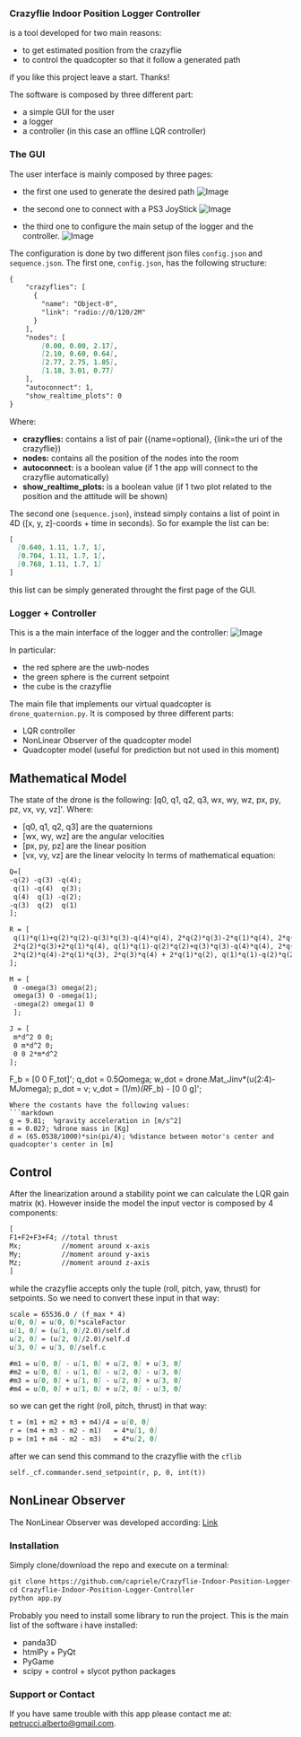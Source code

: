 ### Crazyflie Indoor Position Logger Controller
is a tool developed for two main reasons:
- to get estimated position from the crazyflie
- to control the quadcopter so that it follow a generated path

if you like this project leave a start. Thanks!

The software is composed by three different part:
- a simple GUI for the user
- a logger
- a controller (in this case an offline LQR controller)

### The GUI
The user interface is mainly composed by three pages:
- the first one used to generate the desired path
![Image](images/image1.png)

- the second one to connect with a PS3 JoyStick
![Image](images/image2.png)

- the third one to configure the main setup of the logger and the controller.
![Image](images/image3.png)

The configuration is done by two different json files `config.json` and `sequence.json`. The first one, `config.json`, has the following structure:
```markdown
{
	"crazyflies": [
	  {
	    "name": "Object-0",
	    "link": "radio://0/120/2M"
	  }
	],
	"nodes": [
		[0.00, 0.00, 2.17],
		[2.10, 0.60, 0.64],
		[2.77, 2.75, 1.85],
		[1.18, 3.01, 0.77]
	],
	"autoconnect": 1,
	"show_realtime_plots": 0
}
```
Where:
- **crazyflies:** contains a list of pair ({name=optional}, {link=the uri of the crazyflie}) 
- **nodes:** contains all the position of the nodes into the room
- **autoconnect:** is a boolean value (if 1 the app will connect to the crazyflie automatically)
- **show_realtime_plots:** is a boolean value (if 1 two plot related to the position and the attitude will be shown)

The second one (`sequence.json`), instead simply contains a list of point in 4D ([x, y, z]-coords + time in seconds). So for example the list can be:
```markdown
[
  [0.640, 1.11, 1.7, 1],
  [0.704, 1.11, 1.7, 1],
  [0.768, 1.11, 1.7, 1]
]
```
this list can be simply generated throught the first page of the GUI.

### Logger + Controller
This is a the main interface of the logger and the controller:
![Image](images/image4.png)

In particular:
- the red sphere are the uwb-nodes
- the green sphere is the current setpoint
- the cube is the crazyflie

The main file that implements our virtual quadcopter is `drone_quaternion.py`. It is composed by three different parts:
- LQR controller
- NonLinear Observer of the quadcopter model
- Quadcopter model (useful for prediction but not used in this moment)

## Mathematical Model
The state of the drone is the following: [q0, q1, q2, q3, wx, wy, wz, px, py, pz, vx, vy, vz]'.
Where:
- [q0, q1, q2, q3] are the quaternions
- [wx, wy, wz] are the angular velocities
- [px, py, pz] are the linear position
- [vx, vy, vz] are the linear velocity
In terms of mathematical equation:
```markdown
Q=[
-q(2) -q(3) -q(4);
 q(1) -q(4)  q(3);
 q(4)  q(1) -q(2);
-q(3)  q(2)  q(1)
];
```
```markdown
R = [
 q(1)*q(1)+q(2)*q(2)-q(3)*q(3)-q(4)*q(4), 2*q(2)*q(3)-2*q(1)*q(4), 2*q(2)*q(4)+2*q(1)*q(3);
 2*q(2)*q(3)+2*q(1)*q(4), q(1)*q(1)-q(2)*q(2)+q(3)*q(3)-q(4)*q(4), 2*q(3)*q(4)-2*q(1)*q(2);
 2*q(2)*q(4)-2*q(1)*q(3), 2*q(3)*q(4) + 2*q(1)*q(2), q(1)*q(1)-q(2)*q(2)-q(3)*q(3)+q(4)*q(4);
];
```
```markdown
M = [
 0 -omega(3) omega(2); 
 omega(3) 0 -omega(1); 
 -omega(2) omega(1) 0
 ];
```
```markdown
J = [
 m*d^2 0 0;
 0 m*d^2 0;
 0 0 2*m*d^2
];
```
F_b = [0 0 F_tot]';
q_dot = 0.5*Q*omega; 
w_dot = drone.Mat_Jinv*(u(2:4)-M*J*omega);
p_dot = v;
v_dot = (1/m)*(R*F_b) - [0 0 g]';
```
Where the costants have the following values:
```markdown
g = 9.81;  %gravity acceleration in [m/s^2]
m = 0.027; %drone mass in [Kg]
d = (65.0538/1000)*sin(pi/4); %distance between motor's center and quadcopter's center in [m]
```

## Control
After the linearization around a stability point we can calculate the LQR gain matrix (`K`). However inside the model the input vector is composed by 4 components:
```markdown
[
F1+F2+F3+F4; //total thrust
Mx;          //moment around x-axis
My;          //moment around y-axis
Mz;          //moment around z-axis
]
```
while the crazyflie accepts only the tuple (roll, pitch, yaw, thrust) for setpoints. So we need to convert these input in that way:
```markdown
scale = 65536.0 / (f_max * 4)
u[0, 0] = u[0, 0]*scaleFactor
u[1, 0] = (u[1, 0]/2.0)/self.d
u[2, 0] = (u[2, 0]/2.0)/self.d
u[3, 0] = u[3, 0]/self.c

#m1 = u[0, 0] - u[1, 0] + u[2, 0] + u[3, 0]
#m2 = u[0, 0] - u[1, 0] - u[2, 0] - u[3, 0]
#m3 = u[0, 0] + u[1, 0] - u[2, 0] + u[3, 0]
#m4 = u[0, 0] + u[1, 0] + u[2, 0] - u[3, 0]
```
so we can get the right (roll, pitch, thrust) in that way:
```markdown
t = (m1 + m2 + m3 + m4)/4 = u[0, 0]
r = (m4 + m3 - m2 - m1)   = 4*u[1, 0]
p = (m1 + m4 - m2 - m3)   = 4*u[2, 0]
```
after we can send this command to the crazyflie with the `cflib`
```markdown
self._cf.commander.send_setpoint(r, p, 0, int(t))
```

## NonLinear Observer
The NonLinear Observer was developed according: [Link](http://ing.univaq.it/manes/FilesLavoriPDF/R002_Observer_NonlinAn-TMeA_97.pdf)

### Installation

Simply clone/download the repo and execute on a terminal:
```markdown
git clone https://github.com/capriele/Crazyflie-Indoor-Position-Logger-Controller.git
cd Crazyflie-Indoor-Position-Logger-Controller
python app.py
```
Probably you need to install some library to run the project. This is the main list of the software i have installed:
- panda3D
- htmlPy + PyQt
- PyGame
- scipy + control + slycot python packages

### Support or Contact

If you have same trouble with this app please contact me at: [petrucci.alberto@gmail.com](mailto:petrucci.alberto@gmail.com).

